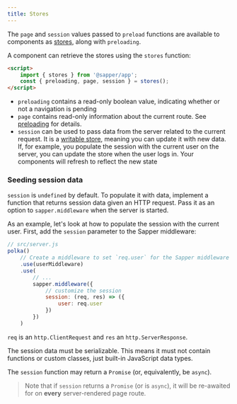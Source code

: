 ```yaml
---
title: Stores
---
```


The `page` and `session` values passed to `preload` functions are available to components as [stores](https://svelte.dev/tutorial/writable-stores), along with `preloading`.

A component can retrieve the stores using the `stores` function:

```html
<script>
	import { stores } from '@sapper/app';
	const { preloading, page, session } = stores();
</script>
```

* `preloading` contains a read-only boolean value, indicating whether or not a navigation is pending
* `page` contains read-only information about the current route. See [preloading](docs#Arguments) for details.
* `session` can be used to pass data from the server related to the current request. It is a [writable store](https://svelte.dev/tutorial/writable-stores), meaning you can update it with new data. If, for example, you populate the session with the current user on the server, you can update the store when the user logs in. Your components will refresh to reflect the new state


### Seeding session data

`session` is `undefined` by default. To populate it with data, implement a function that returns session data given an HTTP request. Pass it as an option to `sapper.middleware` when the server is started.

As an example, let's look at how to populate the session with the current user. First, add the `session` parameter to the Sapper middleware:

```js
// src/server.js
polka()
	// Create a middleware to set `req.user` for the Sapper middleware
	.use(userMiddleware)
	.use(
		// ...
		sapper.middleware({
			// customize the session
			session: (req, res) => ({
				user: req.user
			})
		})
	)
```

`req` is an `http.ClientRequest` and `res` an `http.ServerResponse`.

The session data must be serializable. This means it must not contain functions or custom classes, just built-in JavaScript data types.

The `session` function may return a `Promise` (or, equivalently, be `async`).

> Note that if `session` returns a `Promise` (or is `async`), it will be re-awaited for on **every** server-rendered page route.
